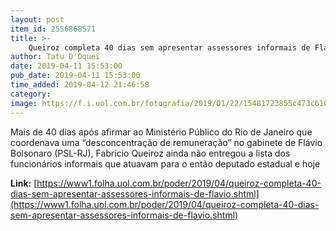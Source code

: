 ```yaml
---
layout: post
item_id: 2556868571
title: >-
    Queiroz completa 40 dias sem apresentar assessores informais de Flávio
author: Tatu D'Oquei
date: 2019-04-11 15:53:00
pub_date: 2019-04-11 15:53:00
time_added: 2019-04-12 21:46:58
category: 
image: https://f.i.uol.com.br/fotografia/2019/01/22/15481723855c473c610e25e_1548172385_3x2_lg.jpg
---
```


Mais de 40 dias após afirmar ao Ministério Público do Rio de Janeiro que coordenava uma “desconcentração de remuneração” no gabinete de Flávio Bolsonaro (PSL-RJ), Fabrício Queiroz ainda não entregou a lista dos funcionários informais que atuavam para o então deputado estadual e hoje

**Link:** [https://www1.folha.uol.com.br/poder/2019/04/queiroz-completa-40-dias-sem-apresentar-assessores-informais-de-flavio.shtml](https://www1.folha.uol.com.br/poder/2019/04/queiroz-completa-40-dias-sem-apresentar-assessores-informais-de-flavio.shtml)

